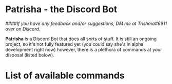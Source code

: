 # Patrisha - the Discord Bot
####*If you have any feedback and/or suggestions, DM me at Trishma#6911 over on Discord.*

**Patrisha** is a Discord Bot that does all sorts of stuff. It is still an ongoing project, so it's not fully featured yet (you could say she's in alpha development right now) however, there is a plethora of commands at your disposal (listed below).

# List of available commands
